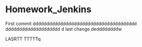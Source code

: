 # Homework_Jenkins
First commit
dddddddddddddddddddddddddddddddddddddd
dddddddddddddddddddd
d
last change
deddddddddw

LASRTT TTTTTq
